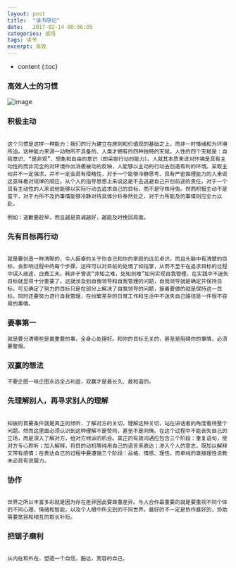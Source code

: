 ```yaml
---
layout: post
title:  "读书随记"
date:   2017-02-14 00:06:05
categories: 感悟
tags: 读书
excerpt: 高效
---
```



* content
{:toc}

###   高效人士的习惯

![image](http://7xpuj1.com1.z0.glb.clouddn.com/406e7532e56afb78469245df3cc76c46_r.jpg)


###  积极主动

```

这个习惯是这样一种能力：我们的行为建立在原则和价值观的基础之上，而非一时情绪和为环境所迫。这种能力来源一动物所不具备的、人类才拥有的四种独特的天赋。人性的四个天赋是：自我意识、“是非观”、想象和自由的意识（即采取行动的能力）。人就其本质来说对环境是具有主动性的而非完全的对环境作出消极被动的反映，人能够以主动的行动去创造有利的环境。采取主动并不一定强求，并不一定会具有侵略性，对于一个能够冷静思考、具有严密推理能力的人来说这意味着对规律的顺应。从个人的指导思想上来说这是不去逃避自己开创前途的责任。对于一个具有主动性的人来说他能够以实际行动去追求自己的目标，而不是守株待兔。然而积极主动不是蛮干，对于力所不及的事情能够冷静对待具体分析泰然处之，对于力所能及的事情则应全力以赴。

例如：道歉要趁早，而且越是真诚越好，越能及时挽回局面。
```

###  先有目标再行动

``` 

就是要创造一种清晰的、令人振奋的关于你自己和你的家庭的远见卓识。而且头脑中有清楚的目标，会影响过程中的每个步骤。这样可以对目前的处境了如指掌，从而不至于在追求目标的过程中误入歧途，白费工夫。韩非子曾说“非知之难，处知则难”如何实现自我管理，在实践中不迷失目标就显得十分重要了。这就涉及到自我领导和自我管理的问题，自我领导就是确定并保持目标，可见确定了努力的目标只是在部分上解决了自我领导的问题，接着要做的就是保持这一目标。同时还要努力进行自我管理，在纷繁芜杂的日常工作和生活中不迷失自己路径是一件很不容易的事情。

```
###  要事第一

``` 
就是要分清哪些是最重要的事，全身心处理好。和你的目标无关的，甚至是阻碍你的事情，必须要警惕。

```

###  双赢的想法

``` 
不要企图一味企图永远全占利益，双赢才是最长久、最和谐的。

```

###  先理解别人，再寻求别人的理解

``` 

知彼的首要条件就是真正的倾听，了解对方的关切，理解这种关切，站在讲话者的角度看待整个问题。然而这里面必须认识到这种理解不是赞同，甚至不是同情。在这个过程中不能丧失自己的立场，而是深入了解对方，给对方倾诉的机会。真正的有效沟通应包含三个阶段：重复语句，使对方专心聆听；加入解释，将目的动机等纯用自己的语言来表达；渗入个人的意志，既加以解释又带有感情；在表达自己的过程中要遵循三个阶段：品格、情感、理性。而单纯的直接理性说教未必具有说服力。

```

###  协作

``` 

世界之所以丰富多彩就是因为存在差异因此要尊重差异。与人合作最重要的就是要重视不同个体的不同心理、情绪和智能，以及个人眼中所见到的不同世界。最好的不一定是协作最好的，协助需要宽容和相互的取长补短。

```

###  把锯子磨利

``` 

从内在和外在，塑造一个自信，豁达，宽容的自己。

```